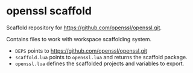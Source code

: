 # openssl scaffold

Scaffold repository for https://github.com/openssl/openssl.git.

Contains files to work with workspace scaffolding system.

- `DEPS` points to https://github.com/openssl/openssl.git
- `scaffold.lua` points to `openssl.lua` and returns the scaffold package.
- `openssl.lua` defines the scaffolded projects and variables to export.
